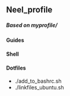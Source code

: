 ## Neel_profile
##### Based on myprofile/

#### Guides
#### Shell
#### Dotfiles

- ./add_to_bashrc.sh
- ./linkfiles_ubuntu.sh

